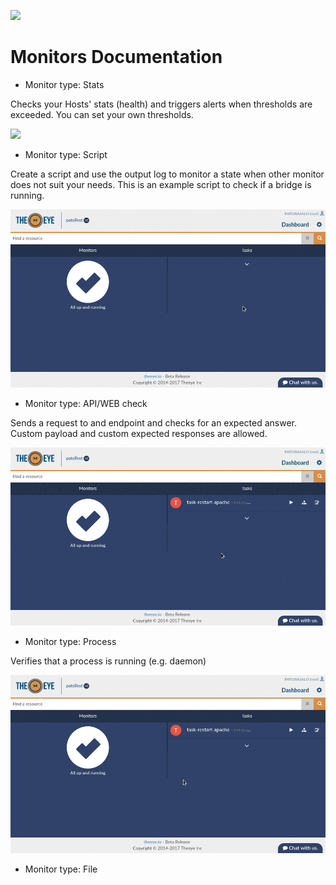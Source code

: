 [![](https://theeye.io/landpage/images/logo.png)](https://theeye.io)

# Monitors Documentation

+ Monitor type: Stats

Checks your Hosts' stats (health) and triggers alerts when thresholds are exceeded.
You can set your own thresholds.

![](https://github.com/patobas/docs/blob/master/monitor_stats.gif)

+ Monitor type: Script

Create a script and use the output log to monitor a state when other monitor does not suit your needs.
This is an example script to check if a bridge is running.

![](https://github.com/patobas/docs/blob/master/monitor_script.gif)


+ Monitor type: API/WEB check

Sends a request to and endpoint and checks for an expected answer.
Custom payload and custom expected responses are allowed.

![](https://github.com/patobas/docs/blob/master/web_api.gif)


+ Monitor type: Process

Verifies that a process is running (e.g. daemon)

![](https://github.com/patobas/docs/blob/master/monitor_process.gif)

+ Monitor type: File
